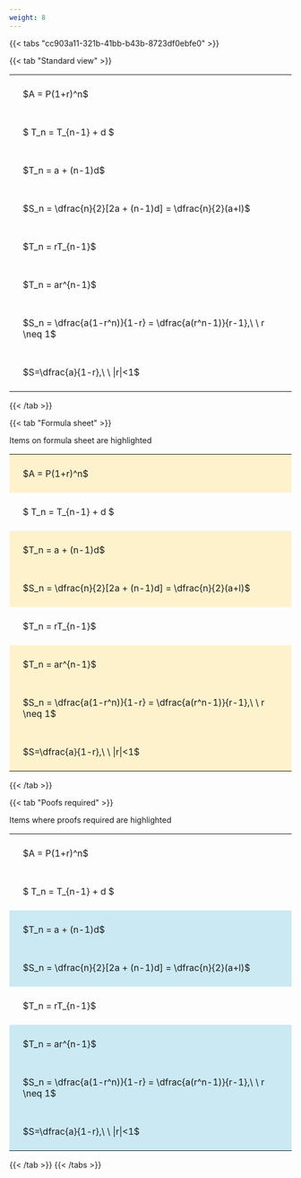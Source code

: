 ```yaml
---
weight: 8
---
```


{{< tabs "cc903a11-321b-41bb-b43b-8723df0ebfe0" >}}

{{< tab "Standard view" >}}

<style type="text/css">
#T_02d62 th.col_heading {
  text-align: left;
  font-size: 1em;
}
#T_02d62 td {
  text-align: left;
  font-size: 1em;
  padding: 1.5em;
}
</style>
<table id="T_02d62">
  <thead>
  </thead>
  <tbody>
    <tr>
      <td id="T_02d62_row0_col0" class="data row0 col0" >$A = P(1+r)^n$</td>
    </tr>
    <tr>
      <td id="T_02d62_row1_col0" class="data row1 col0" >$ T_n = T_{n-1} + d $</td>
    </tr>
    <tr>
      <td id="T_02d62_row2_col0" class="data row2 col0" >$T_n = a + (n-1)d$</td>
    </tr>
    <tr>
      <td id="T_02d62_row3_col0" class="data row3 col0" >$S_n = \dfrac{n}{2}[2a + (n-1)d] = \dfrac{n}{2}(a+l)$</td>
    </tr>
    <tr>
      <td id="T_02d62_row4_col0" class="data row4 col0" >$T_n = rT_{n-1}$</td>
    </tr>
    <tr>
      <td id="T_02d62_row5_col0" class="data row5 col0" >$T_n = ar^{n-1}$</td>
    </tr>
    <tr>
      <td id="T_02d62_row6_col0" class="data row6 col0" >$S_n = \dfrac{a(1-r^n)}{1-r} = \dfrac{a(r^n-1)}{r-1},\ \  r \neq 1$</td>
    </tr>
    <tr>
      <td id="T_02d62_row7_col0" class="data row7 col0" >$S=\dfrac{a}{1-r},\ \ |r|<1$</td>
    </tr>
  </tbody>
</table>
{{< /tab >}}

{{< tab "Formula sheet" >}}

Items on formula sheet are highlighted 
<br>
<style type="text/css">
#T_7ae7c th.col_heading {
  text-align: left;
  font-size: 1em;
}
#T_7ae7c td {
  text-align: left;
  font-size: 1em;
  padding: 1.5em;
}
#T_7ae7c_row0_col0, #T_7ae7c_row2_col0, #T_7ae7c_row3_col0, #T_7ae7c_row5_col0, #T_7ae7c_row6_col0, #T_7ae7c_row7_col0 {
  background-color: rgba(255,194,10, 0.2);
}
#T_7ae7c_row1_col0, #T_7ae7c_row4_col0 {
  background-color: rgba(0,0,0,0);
}
</style>
<table id="T_7ae7c">
  <thead>
  </thead>
  <tbody>
    <tr>
      <td id="T_7ae7c_row0_col0" class="data row0 col0" >$A = P(1+r)^n$</td>
    </tr>
    <tr>
      <td id="T_7ae7c_row1_col0" class="data row1 col0" >$ T_n = T_{n-1} + d $</td>
    </tr>
    <tr>
      <td id="T_7ae7c_row2_col0" class="data row2 col0" >$T_n = a + (n-1)d$</td>
    </tr>
    <tr>
      <td id="T_7ae7c_row3_col0" class="data row3 col0" >$S_n = \dfrac{n}{2}[2a + (n-1)d] = \dfrac{n}{2}(a+l)$</td>
    </tr>
    <tr>
      <td id="T_7ae7c_row4_col0" class="data row4 col0" >$T_n = rT_{n-1}$</td>
    </tr>
    <tr>
      <td id="T_7ae7c_row5_col0" class="data row5 col0" >$T_n = ar^{n-1}$</td>
    </tr>
    <tr>
      <td id="T_7ae7c_row6_col0" class="data row6 col0" >$S_n = \dfrac{a(1-r^n)}{1-r} = \dfrac{a(r^n-1)}{r-1},\ \  r \neq 1$</td>
    </tr>
    <tr>
      <td id="T_7ae7c_row7_col0" class="data row7 col0" >$S=\dfrac{a}{1-r},\ \ |r|<1$</td>
    </tr>
  </tbody>
</table>
{{< /tab >}}

{{< tab "Poofs required" >}}

Items where proofs required are highlighted 
<br>
<style type="text/css">
#T_a3cbf th.col_heading {
  text-align: left;
  font-size: 1em;
}
#T_a3cbf td {
  text-align: left;
  font-size: 1em;
  padding: 1.5em;
}
#T_a3cbf_row0_col0, #T_a3cbf_row1_col0, #T_a3cbf_row4_col0 {
  background-color: rgba(0,0,0,0);
}
#T_a3cbf_row2_col0, #T_a3cbf_row3_col0, #T_a3cbf_row5_col0, #T_a3cbf_row6_col0, #T_a3cbf_row7_col0 {
  background-color: rgba(0,150,200, 0.2);
}
</style>
<table id="T_a3cbf">
  <thead>
  </thead>
  <tbody>
    <tr>
      <td id="T_a3cbf_row0_col0" class="data row0 col0" >$A = P(1+r)^n$</td>
    </tr>
    <tr>
      <td id="T_a3cbf_row1_col0" class="data row1 col0" >$ T_n = T_{n-1} + d $</td>
    </tr>
    <tr>
      <td id="T_a3cbf_row2_col0" class="data row2 col0" >$T_n = a + (n-1)d$</td>
    </tr>
    <tr>
      <td id="T_a3cbf_row3_col0" class="data row3 col0" >$S_n = \dfrac{n}{2}[2a + (n-1)d] = \dfrac{n}{2}(a+l)$</td>
    </tr>
    <tr>
      <td id="T_a3cbf_row4_col0" class="data row4 col0" >$T_n = rT_{n-1}$</td>
    </tr>
    <tr>
      <td id="T_a3cbf_row5_col0" class="data row5 col0" >$T_n = ar^{n-1}$</td>
    </tr>
    <tr>
      <td id="T_a3cbf_row6_col0" class="data row6 col0" >$S_n = \dfrac{a(1-r^n)}{1-r} = \dfrac{a(r^n-1)}{r-1},\ \  r \neq 1$</td>
    </tr>
    <tr>
      <td id="T_a3cbf_row7_col0" class="data row7 col0" >$S=\dfrac{a}{1-r},\ \ |r|<1$</td>
    </tr>
  </tbody>
</table>
{{< /tab >}}
{{< /tabs >}}